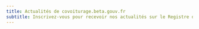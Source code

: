 ```yaml
---
title: Actualités de covoiturage.beta.gouv.fr
subtitle: Inscrivez-vous pour recevoir nos actualités sur le Registre de preuve de covoiturage et nos autres services.
---
```

